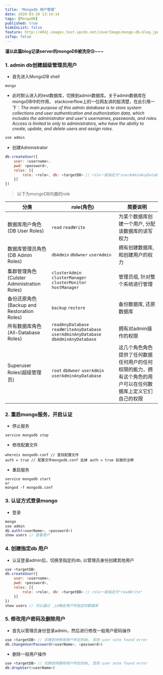 ```yaml
---
title: 'Mongodb 用户管理'
date: 2020-03-28 13:14:14
tags: [MongoDB]
published: true
hideInList: false
feature: http://404j-images.test.upcdn.net/coverImage/mongo-db-blog.jpeg
isTop: false
---
```

**谨以此篇blog记录server的mongoDB被洗空😖~~~**

### 1. admin db创建超级管理员用户
- 首先进入MongoDB shell
```shell
mongo
```
- 此时默认进入的test数据库，切换到admin数据库。关于admin数据库在mongoDB中的作用，
stackoverflow上的一位网友讲的挺清楚，在此引用一下：*The main purpose of this admin database is to store system collections and user authentication and authorization data, which includes the administrator and user's usernames, passwords, and roles. Access is limited to only to administrators, who have the ability to create, update, and delete users and assign roles.*
```js
use admin
```
- 创建Administrator
```js
db.createUser({
    user: <username>,
    pwd: <password>,
    roles: [{
        role: <role>, db: <targetDB> // role一般指定为"userAdminAnyDatabase"
    }]
})  
```
> 以下为mongoDB内置的role

| 分类                          | role(角色) | 简要说明 |
| ----------------------------- | ---------- | -------- |
| 数据库用户角色(DB User Roles) |    `read` `readWrite`        |  为某个数据库创建一个用户, 分配该数据库的读写权力        |
| 数据库管理员角色(DB Admin Roles) | `dbAdmin` `dbOwner` `userAdmin` | 拥有创建数据库, 和创建用户的权力 |
| 集群管理角色(Culster Administration Roles) | `clusterAdmin` `clusterManager` `clusterMonitor` `hostManager` | 管理员组, 针对整个系统进行管理 |
| 备份还原角色(Backup and Restoration Roles) | `backup` `restore` | 备份数据库, 还原数据库 |
| 所有数据库角色(All-Database Roles) | `readAnyDatabase` `readWriteAnyDatabase` `userAdminAnyDatabase` `dbAdminAnyDatabase` | 拥有对admin操作的权限 |
| Superuser Roles(超级管理员) | `root` `dbOwner` `userAdmin` `userAdminAnyDatabase` | 这几个角色角色提供了任何数据任何用户的任何权限的能力，拥有这个角色的用户可以在任何数据库上定义它们自己的权限 |

### 2. 重启mongo服务，开启认证
- 停止服务
```shell
service mongodb stop
```
- 修改配置文件
```shell
whereis mongodb.conf // 查找配置文件
auth = true // 配置文件mongodb.conf 去掉 auth = true 前面的注释
```
- 重启服务
```shell
service mongodb start
or
mongod -f mongodb.conf
```

### 3. 认证方式登录mongo
- 登录
```js
mongo
use admin
db.auth(<userName>, <password>)
show users // 查看用户
```

### 4. 创建指定db 用户
- 认证登录admin后，切换至指定的db, 以管理员身份创建其他用户
```js
use <targetDB>
db.createUser({
    user: <username>,
    pwd: <password>,
    roles: [{
        role: <role>, db: <targetDB> // role一般指定为"readWrite"
    }]
})
show users // 可以通过 _id确定用户所指定的数据库
```

### 5. 修改用户密码及删除用户
- 首先以管理员身份登录admin，然后进行修改一般用户密码操作
```js
use <targetDB> // 切换到待修改用户所在的db, 否则 user note found error
db.changeUserPassword(<userName>, <password>)
```
- 删除一般用户操作
```js
use <targetDB> // 切换到待删除用户所在的db, 否则 user note found error
db.dropUser(<userName>)
```